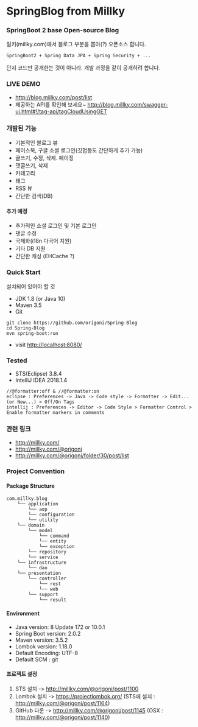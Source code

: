 # SpringBlog from Millky
### SpringBoot 2 base Open-source Blog

밀키(millky.com)에서 블로그 부분을 뽑아(?) 오픈소스 합니다.

```
SpringBoot2 + Spring Data JPA + Spring Security + ...
```

단지 코드만 공개한는 것이 아니라. 개발 과정을 같이 공개하려 합니다.

### LIVE DEMO
- http://blog.millky.com/post/list
- 제공하는 API를 확인해 보세요~ http://blog.millky.com/swagger-ui.html#!/tag-api/tagCloudUsingGET


### 개발된 기능
- 기본적인 블로그 뷰
- 페이스북, 구글 소셜 로그인(깃헙등도 간단하게 추가 가능)
- 글쓰기, 수정, 삭제. 페이징
- 댓글쓰기, 삭제
- 카테고리
- 태그
- RSS 뷰
- 간단한 검색(DB)
 
#### 추가 예정
- 추가적인 소셜 로그인 및 기본 로그인
- 댓글 수정
- 국제화(i18n 다국어 지원)
- 기타 DB 지원
- 간단한 캐싱 (EHCache ?)


### Quick Start
설치되어 있어야 할 것
- JDK 1.8 (or Java 10)
- Maven 3.5
- Git

```
git clone https://github.com/origoni/Spring-Blog
cd Spring-Blog
mvn spring-boot:run
```

- visit [http://localhost:8080/](http://localhost:8080/)


### Tested
- STS(Eclipse) 3.8.4
- IntelliJ IDEA 2018.1.4

```
//@formatter:off & //@formatter:on
eclipse : Preferences -> Java -> Code style -> Formatter -> Edit... (or New...) > Off/On Tags
intellij : Preferences -> Editor -> Code Style > Formatter Control > Enable formatter markers in comments
```


### 관련 링크
- http://millky.com/
- http://millky.com/@origoni
- http://millky.com/@origoni/folder/30/post/list

### Project Convention

#### Package Structure

```
com.millky.blog
    └── application
        └── aop
        └── configuration
        └── utility
    └── domain
        └── model
            └── command
            └── entity
            └── exception
        └── repository
        └── service
    └── infrastructure
        └── dao
    └── presentation
        └── controller
            └── rest
            └── web
        └── support
            └── result
```

#### Environment
- Java version: 8 Update 172 or 10.0.1
- Spring Boot version: 2.0.2
- Maven version: 3.5.2
- Lombok version: 1.18.0
- Default Encoding: UTF-8
- Default SCM : git

#### 프로젝트 설정
1. STS 설치 -> http://millky.com/@origoni/post/1100
2. Lombok 설치 -> https://projectlombok.org/ (STS에 설치 : http://millky.com/@origoni/post/1164)
3. GitHub 다운 -> http://millky.com/@origoni/post/1145 (OSX : http://millky.com/@origoni/post/1140)


